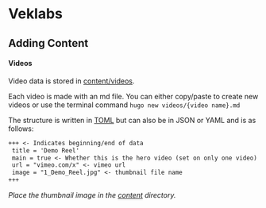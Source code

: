 # Veklabs

## Adding Content
#### Videos

Video data is stored in [content/videos](content/videos).

Each video is made with an md file. You can either copy/paste to create new videos or use the terminal command `hugo new videos/{video name}.md`

The structure is written in [TOML](https://learnxinyminutes.com/docs/toml/) but can also be in JSON or YAML and is as follows:
```md
+++ <- Indicates beginning/end of data
 title = 'Demo Reel'
 main = true <- Whether this is the hero video (set on only one video)
 url = "vimeo.com/x" <- vimeo url
 image = "1_Demo_Reel.jpg" <- thumbnail file name
+++
```
_Place the thumbnail image in the [content](content) directory._
